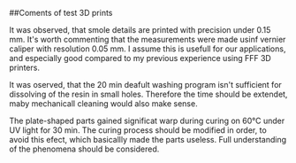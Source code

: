 ##Coments of test 3D prints

It was observed, that smole details are printed with precision under 0.15 mm. It's worth commenting that the measurements were made usinf vernier caliper with resolution 0.05 mm. I assume this is usefull for our applications, and especially good compared to my previous experience using FFF 3D printers.

It was oserved, that the 20 min deafult washing program isn't sufficient for dissolving of the resin in small holes. Therefore the time should be extendet, maby mechanicall cleaning would also make sense.

The plate-shaped parts gained significat warp during curing on 60°C under UV light for 30 min. The curing process should be modified in order, to avoid this efect, which basicallly made the parts useless. Full understanding of the phenomena should be considered.

